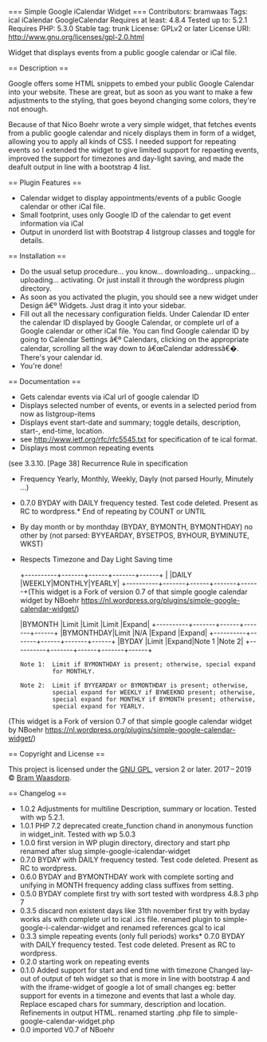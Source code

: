 === Simple Google iCalendar Widget ===
Contributors: bramwaas
Tags: ical iCalendar GoogleCalendar
Requires at least: 4.8.4
Tested up to: 5.2.1
Requires PHP: 5.3.0
Stable tag: trunk
License: GPLv2 or later
License URI: http://www.gnu.org/licenses/gpl-2.0.html
 
Widget that displays events from a public google calendar or iCal file.
 
== Description ==

Google offers some HTML snippets to embed your public Google Calendar into your website.
These are great, but as soon as you want to make a few adjustments to the styling,
that goes beyond changing some colors, they're not enough.

Because of that Nico Boehr wrote a very simple widget, that fetches events from a public google
calendar and nicely displays them in form of a widget, allowing you to apply all kinds of CSS.
I needed support for repeating events so I extended the widget to give limited support for repaeting
events, improved the support for timezones and day-light saving, and made the deafult output in line
with a bootstrap 4 list.

== Plugin Features ==

* Calendar widget to display appointments/events of a public Google calendar or other iCal file.
* Small footprint, uses only Google ID of the calendar to get event information via iCal
* Output in unorderd list with Bootstrap 4 listgroup classes and toggle for details.

== Installation ==
* Do the usual setup procedure... you know... downloading... unpacking... uploading... activating. 
Or just install it through the wordpress plugin directory.
* As soon as you activated the plugin, you should see a new widget under Design â€º Widgets.
Just drag it into your sidebar.
* Fill out all the necessary configuration fields.
 Under Calendar ID enter the calendar ID displayed by Google Calendar, or complete url of a
 Google calendar or other iCal file.
 You can find Google calendar ID by going to Calendar Settings â€º Calendars, clicking on the appropriate calendar, scrolling all the way down to â€œCalendar addressâ€�. There's your calendar id.
* You're done!

== Documentation ==
* Gets calendar events via iCal url of google calendar ID
* Displays selected number of events, or events in a selected period from now as listgroup-items
* Displays event start-date and summary; toggle details, description, start-, end-time, location. 
*   see http://www.ietf.org/rfc/rfc5545.txt for specification of te ical format.
* Displays most common repeating events 

(see 3.3.10. [Page 38] Recurrence Rule in specification
* Frequency Yearly, Monthly, Weekly, Dayly (not parsed Hourly, Minutely ...)
* 0.7.0 BYDAY with DAILY frequency tested. Test code deleted. Present as RC to wordpress.* End of repeating by COUNT or UNTIL
* By day month or by monthday (BYDAY, BYMONTH, BYMONTHDAY) no other by
  (not parsed: BYYEARDAY, BYSETPOS, BYHOUR, BYMINUTE, WKST)
* Respects Timezone and Day Light Saving time 

   +----------+-------+------+-------+------+
   |          |DAILY  |WEEKLY|MONTHLY|YEARLY|
   +----------+-------+------+-------+------+(This widget is a Fork of version 0.7 of that simple google calendar widget by NBoehr
https://nl.wordpress.org/plugins/simple-google-calendar-widget/)
   
   |BYMONTH   |Limit  |Limit |Limit  |Expand|
   +----------+-------+------+-------+------+
   |BYMONTHDAY|Limit  |N/A   |Expand |Expand|
   +----------+-------+------+-------+------+
   |BYDAY     |Limit  |Expand|Note 1 |Note 2|
   +----------+-------+------+-------+------+
   
      Note 1:  Limit if BYMONTHDAY is present; otherwise, special expand
               for MONTHLY.

      Note 2:  Limit if BYYEARDAY or BYMONTHDAY is present; otherwise,
               special expand for WEEKLY if BYWEEKNO present; otherwise,
               special expand for MONTHLY if BYMONTH present; otherwise,
               special expand for YEARLY.

(This widget is a Fork of version 0.7 of that simple google calendar widget by NBoehr
https://nl.wordpress.org/plugins/simple-google-calendar-widget/)


== Copyright and License ==

This project is licensed under the [GNU GPL](http://www.gnu.org/licenses/old-licenses/gpl-2.0.html), version 2 or later.
2017&thinsp;&ndash;&thinsp;2019 &copy; [Bram Waasdorp](http://www.waasdorpsoekhan.nl).

== Changelog ==

* 1.0.2 Adjustments for multiline Description, summary or location. Tested with wp 5.2.1.
* 1.0.1 PHP 7.2 deprecated create_function chand in anonymous function in widget_init. Tested with wp 5.0.3
* 1.0.0 first version in WP plugin directory, directory and start php renamed after slug simple-google-icalendar-widget
* 0.7.0 BYDAY with DAILY frequency tested. Test code deleted. Present as RC to wordpress.
* 0.6.0 BYDAY and BYMONTHDAY work with complete sorting and unifying in MONTH frequency
        adding class suffixes from setting.
* 0.5.0 BYDAY complete first try with sort tested with wordpress 4.8.3 php 7
* 0.3.5 discard non existent days like 31th november first try with byday
		works als with complete url to ical .ics file.
		renamed plugin to simple-google-i-calendar-widget and 
		renamed references gcal to ical		
* 0.3.3 simple repeating events (only full periods) works* 0.7.0 BYDAY with DAILY frequency tested. Test code deleted. Present as RC to wordpress.
* 0.2.0 starting work on repeating events 
* 0.1.0 Added support for start and end time with timezone
		Changed lay-out of output of teh widget so that is more in line with bootstrap 4 and with the iframe-widget of google
		a lot of small changes eg: better support for events in a timezone and events that last a whole day. Replace escaped chars for summary,
		description and location. Refinements in output HTML.
		renamed starting .php file to simple-google-calendar-widget.php
* 0.0 imported V0.7 of NBoehr
